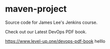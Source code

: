 # maven-project
Source code for James Lee's Jenkins course.

Check out our Latest DevOps PDF book.

https://www.level-up.one/devops-pdf-book
helllo 
